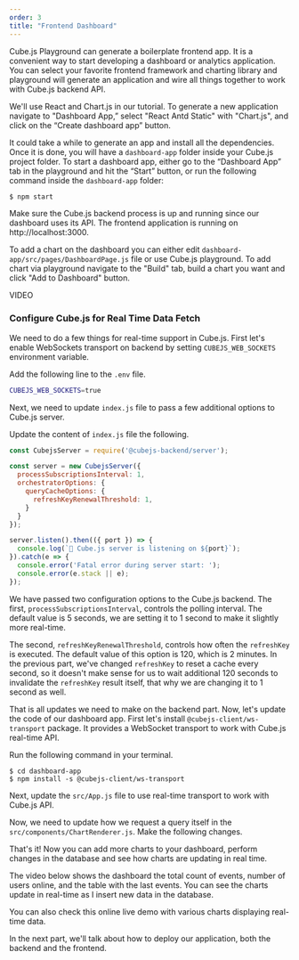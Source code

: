 ```yaml
---
order: 3
title: "Frontend Dashboard"
---
```


Cube.js Playground can generate a boilerplate frontend app. It is 
a convenient way to start developing a dashboard or analytics application. You can
select your favorite frontend framework and charting library and playground will
generate an application and wire all things together to work with Cube.js backend API.

We'll use React and Chart.js in our tutorial. To generate a new application
navigate to "Dashboard App,” select "React Antd Static" with "Chart.js", and click on the “Create dashboard app” button.

It could take a while to generate an app and install all the dependencies. Once it is done, you will have a `dashboard-app` folder inside your Cube.js project folder. To start a dashboard app, either go to the “Dashboard App” tab in the playground and hit the “Start” button, or run the following command inside the `dashboard-app` folder:

```bash
$ npm start
```

Make sure the Cube.js backend process is up and running since our dashboard uses its API. The frontend application is running on http://localhost:3000.

To add a chart on the dashboard you can either edit `dashboard-app/src/pages/DashboardPage.js` file or use Cube.js playground. To add chart via playground navigate to the "Build" tab, build a chart you want and click "Add to Dashboard" button.

VIDEO

### Configure Cube.js for Real Time Data Fetch

We need to do a few things for real-time support in Cube.js. First let's
enable WebSockets transport on backend by setting `CUBEJS_WEB_SOCKETS` environment variable.

Add the following line to the `.env` file.

```bash
CUBEJS_WEB_SOCKETS=true
```

Next, we need to update `index.js` file to pass a few additional options to
Cube.js server.

Update the content of `index.js` file the following.

```javascript
const CubejsServer = require('@cubejs-backend/server');

const server = new CubejsServer({
  processSubscriptionsInterval: 1,
  orchestratorOptions: {
    queryCacheOptions: {
      refreshKeyRenewalThreshold: 1,
    }
  }
});

server.listen().then(({ port }) => {
  console.log(`🚀 Cube.js server is listening on ${port}`);
}).catch(e => {
  console.error('Fatal error during server start: ');
  console.error(e.stack || e);
});
```

We have passed two configuration options to the Cube.js backend. The first,
`processSubscriptionsInterval`, controls the polling interval. The default value
is 5 seconds, we are setting it to 1 second to make it slightly more real-time.

The second, `refreshKeyRenewalThreshold`, controls how often the `refreshKey` is
executed. The default value of this option is 120, which is 2 minutes. In the previous part, we've changed `refreshKey` to reset a cache
every second, so it doesn't make sense for us to wait additional 120 seconds to
invalidate the `refreshKey` result itself, that why we are changing it to 1 second
as well.

That is all updates we need to make on the backend part. Now, let's update the
code of our dashboard app. First let's install `@cubejs-client/ws-transport`
package. It provides a WebSocket transport to work with Cube.js real-time API.

Run the following command in your terminal.

```
$ cd dashboard-app
$ npm install -s @cubejs-client/ws-transport
```

Next, update the `src/App.js` file to use real-time transport to work with Cube.js
API.

Now, we need to update how we request a query itself in the `src/components/ChartRenderer.js`. Make the following changes.

That's it! Now you can add more charts to your dashboard, perform changes in the
database and see how charts are updating in real time.

The video below shows the
dashboard the total count of events, number of users online, and the table with
the last events. You can see the charts update in real-time as I insert new
data in the database.

You can also check this online live demo with various charts displaying
real-time data.

In the next part, we'll talk about how to deploy our application, both the
backend and the frontend.
